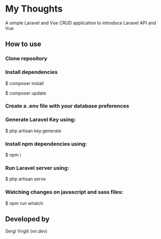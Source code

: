 

# My Thoughts

A simple Laravel and Vue CRUD application to introduce Laravel API and Vue

## How to use

### Clone repository

### Install dependencies

$ composer install

$ composer update

### Create a .env file with your database preferences

### Generate Laravel Key using:

$ php artisan key:generate

### Install npm dependencies using:

$ npm i

### Run Laravel server using:

$ php artisan serve

### Watching changes on javascript and sass files:

$ npm run whatch

## Developed by

Sergi Virgili (vir.dev)
